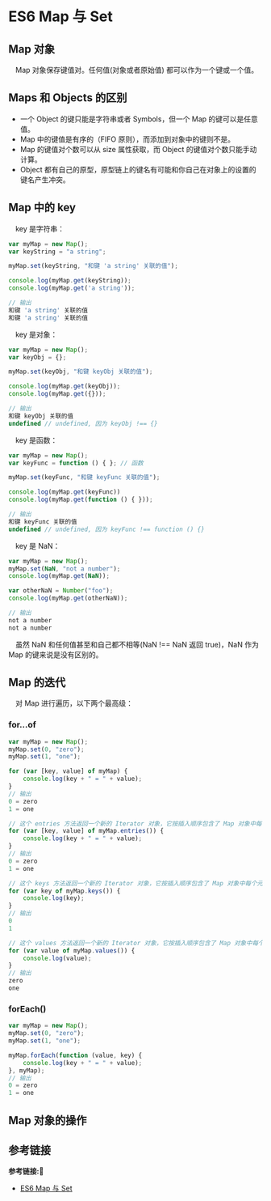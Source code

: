 # ES6 Map 与 Set 

## Map 对象

&emsp;Map 对象保存键值对。任何值(对象或者原始值) 都可以作为一个键或一个值。

## Maps 和 Objects 的区别

+ 一个 Object 的键只能是字符串或者 Symbols，但一个 Map 的键可以是任意值。
+ Map 中的键值是有序的（FIFO 原则），而添加到对象中的键则不是。
+ Map 的键值对个数可以从 size 属性获取，而 Object 的键值对个数只能手动计算。
+ Object 都有自己的原型，原型链上的键名有可能和你自己在对象上的设置的键名产生冲突。

## Map 中的 key

&emsp;key 是字符串：

```typescript
var myMap = new Map();
var keyString = "a string";

myMap.set(keyString, "和键 'a string' 关联的值");

console.log(myMap.get(keyString));
console.log(myMap.get('a string'));

// 输出
和键 'a string' 关联的值
和键 'a string' 关联的值
```

&emsp;key 是对象：

```typescript
var myMap = new Map();
var keyObj = {};

myMap.set(keyObj, "和键 keyObj 关联的值");

console.log(myMap.get(keyObj));
console.log(myMap.get({}));

// 输出
和键 keyObj 关联的值
undefined // undefined, 因为 keyObj !== {}
```

&emsp;key 是函数：

```typescript
var myMap = new Map();
var keyFunc = function () { }; // 函数

myMap.set(keyFunc, "和键 keyFunc 关联的值");

console.log(myMap.get(keyFunc))
console.log(myMap.get(function () { }));

// 输出
和键 keyFunc 关联的值
undefined // undefined, 因为 keyFunc !== function () {}
```

&emsp;key 是 NaN：

```typescript
var myMap = new Map();
myMap.set(NaN, "not a number");
console.log(myMap.get(NaN));

var otherNaN = Number("foo");
console.log(myMap.get(otherNaN));

// 输出
not a number
not a number
```

&emsp;虽然 NaN 和任何值甚至和自己都不相等(NaN !== NaN 返回 true)，NaN 作为 Map 的键来说是没有区别的。

## Map 的迭代

&emsp;对 Map 进行遍历，以下两个最高级：

### for...of

```typescript
var myMap = new Map();
myMap.set(0, "zero");
myMap.set(1, "one");

for (var [key, value] of myMap) {
    console.log(key + " = " + value);
}
// 输出
0 = zero
1 = one

// 这个 entries 方法返回一个新的 Iterator 对象，它按插入顺序包含了 Map 对象中每个元素的 [key, value] 数组
for (var [key, value] of myMap.entries()) {
    console.log(key + " = " + value);
}
// 输出
0 = zero
1 = one

// 这个 keys 方法返回一个新的 Iterator 对象，它按插入顺序包含了 Map 对象中每个元素的键
for (var key of myMap.keys()) {
    console.log(key);
}
// 输出
0
1

// 这个 values 方法返回一个新的 Iterator 对象，它按插入顺序包含了 Map 对象中每个元素的值
for (var value of myMap.values()) {
    console.log(value);
}
// 输出
zero
one
```

### forEach()

```typescript
var myMap = new Map();
myMap.set(0, "zero");
myMap.set(1, "one");

myMap.forEach(function (value, key) {
    console.log(key + " = " + value);
}, myMap);
// 输出
0 = zero
1 = one
```

## Map 对象的操作






## 参考链接
**参考链接:🔗**
+ [ES6 Map 与 Set](https://www.runoob.com/w3cnote/es6-map-set.html)
